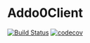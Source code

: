 # Addo0Client

[![Build Status](https://travis-ci.com/ozzyian/Add0nClient.svg?branch=master)](https://travis-ci.com/ozzyian/Add0nClient)
[![codecov](https://codecov.io/gh/ozzyian/Add0nClient/branch/master/graph/badge.svg)](https://codecov.io/gh/ozzyian/Add0nClient)

